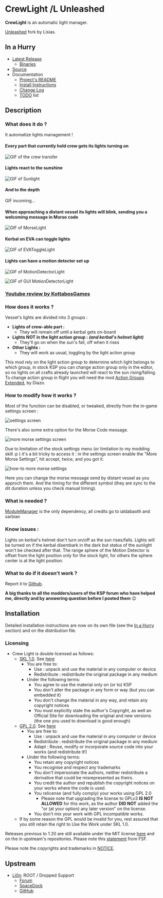 # CrewLight /L Unleashed

**CrewLight** is an automatic light manager.

[Unleashed](https://ksp.lisias.net/add-ons-unleashed/) fork by Lisias.


## In a Hurry

* [Latest Release](https://github.com/net-lisias-kspu/CrewLight/releases)
    + [Binaries](https://github.com/net-lisias-kspu/CrewLight/tree/Archive)
* [Source](https://github.com/net-lisias-kspu/CrewLight)
* Documentation
    + [Project's README](https://github.com/net-lisias-kspu/CrewLight/blob/master/README.md)
    + [Install Instructions](https://github.com/net-lisias-kspu/CrewLight/blob/master/INSTALL.md)
    + [Change Log](./CHANGE_LOG.md)
    + [TODO](./TODO.md) list


## Description

### What does it do ?

It automatize lights management !

#### Every part that currently hold crew gets its lights turning on

![GIF of the crew transfer](./Docs/imgs/QUqylip.gif)


#### Lights react to the sunshine

![GIF of Sunlight](./Docs/imgs/hw9wEd8.gif)


#### And to the depth

GIF incoming...


#### When approaching a distant vessel its lights will blink, sending you a welcoming message in Morse code

![GIF of MorseLight](./Docs/imgs/YlwWKMr.gif)


#### Kerbal on EVA can toggle lights

![GIF of EVAToggleLight](./Docs/imgs/DO9GwbO.gif)


#### Lights can have a motion detector set up

![GIF of MotionDetectorLight](./Docs/imgs/M0n02ZM.gif)

![GIF of GUI MotionDetectorLight](./Docs/imgs/MmYwl2Y.gif)


### [Youtube review by KottabosGames](https://youtu.be/AE1pvzh2q1Y)


### How does it works ?

Vessel's lights are divided into 3 groups : 
* **Lights of crew-able part :**
  * They will remain off until a kerbal gets on-board
* **Lights NOT in the light action group : _(and kerbal's helmet light)_**
  * They'll go on when the sun's fall, off when it rises
* **Other Lights :**
  * They will work as usual, toggling by the light action group
  
This mod rely on the light action group to determine which light belongs to which group, in stock KSP you can change action group only in the editor, so no lights on all crafts already launched will react to the sun rising/falling. To change action group in flight you will need the mod [Action Groups Extended](http://forum.kerbalspaceprogram.com/index.php?/topic/67235-122dec1016-action-groups-extended-250-action-groups-in-flight-editing-now-kosremotetech/), by Diazo.
  
  
### How to modify how it works ?
  
Most of the function can be disabled, or tweaked, directly from the in-game settings screen : 
 
![settings screen](./Docs/imgs/1OoqY7n.png)
 
There's also some extra option for the Morse Code message. 
 
![more morse settings screen](./Docs/imgs/z8QINGo.png)
 
Due to limitation of the stock settings menu (or limitation to my modding skill :p ) it's a bit tricky to access it : in the settings screen enable the "More Morse Settings", hit accept, twice, and you got it.
 
![how-to more morse settings](./Docs/imgs/N8tFWe0.png)

Here you can change the morse message send by distant vessel as you approch them. And the timing for the different symbol (they are sync to the dit duration unless you check manual timing).
 
  
  
### What is needed ?
  
[ModuleManager](http://forum.kerbalspaceprogram.com/index.php?/topic/50533-121-module-manager-275-november-29th-2016-better-late-than-never/) is the only dependency, all credits go to ialdabaoth and sarbian


### Know issues :

Lights on kerbal's helmet don't turn on/off as the sun rises/falls. Lights will be turned on if the kerbal disembark in the dark but status of the sunlight won't be checked after that.
The range sphere of the Motion Detector is offset from the light position only for the stock light, for others the sphere center is at the light position.


### What to do if it doesn't work ?

Report it to [Github](https://github.com/Li0n-0/CrewLight).

**A big thanks to all the modders/users of the KSP forum who have helped me, directly and by answering question before I posted them** :wink:


## Installation

Detailed installation instructions are now on its own file (see the [In a Hurry](#in-a-hurry) section) and on the distribution file.

### Licensing

* Crew Light is double licensed as follows:
	+ [SKL 1.0](https://ksp.lisias.net/SKL-1_0.txt). See [here](./LICENSE.KSPe.SKL-1_0)
		+ You are free to:
			- Use : unpack and use the material in any computer or device
			- Redistribute : redistribute the original package in any medium
		+ Under the following terms:
			- You agree to use the material only on (or to) KSP
			- You don't alter the package in any form or way (but you can embedded it)
			- You don't change the material in any way, and retain any copyright notices
			- You must explicitly state the author's Copyright, as well an Official Site for downloading the original and new versions (the one you used to download is good enough)
	+ [GPL 2.0](https://www.gnu.org/licenses/gpl-2.0.txt). See [here](./LICENSE.KSPe.GPL-2_0)
		+ You are free to:
			- Use : unpack and use the material in any computer or device
			- Redistribute : redistribute the original package in any medium
			- Adapt : Reuse, modify or incorporate source code into your works (and redistribute it!) 
		+ Under the following terms:
			- You retain any copyright notices
			- You recognise and respect any trademarks
			- You don't impersonate the authors, neither redistribute a derivative that could be misrepresented as theirs.
			- You credit the author and republish the copyright notices on your works where the code is used.
			- You relicense (and fully comply) your works using GPL 2.0
				- Please note that upgrading the license to GPLv3 **IS NOT ALLOWED** for this work, as the author **DID NOT** added the "or (at your option) any later version" on the license.
			- You don't mix your work with GPL incompatible works.
	* If by some reason the GPL would be invalid for you, rest assured that you still retain the right to Use the Work under SKL 1.0. 

Releases previous to 1.20 are still available under the MIT license [here](https://github.com/net-lisias-kspu/CrewLight/tree/upstream/master) and on the in upstream's repositories. Please note this [statement](https://www.gnu.org/licenses/license-list.en.html#Expat) from FSF.

Please note the copyrights and trademarks in [NOTICE](./NOTICE).


## Upstream

* [Li0n](https://forum.kerbalspaceprogram.com/index.php?/profile/142527-li0n/): ROOT / Dropped Support
	+ [Forum](https://forum.kerbalspaceprogram.com/index.php?/topic/154901-*)
	+ [SpaceDock](https://spacedock.info/mod/1012/Crew%20Light)
	+ [GitHub](https://github.com/Li0n-0/CrewLight.git)

